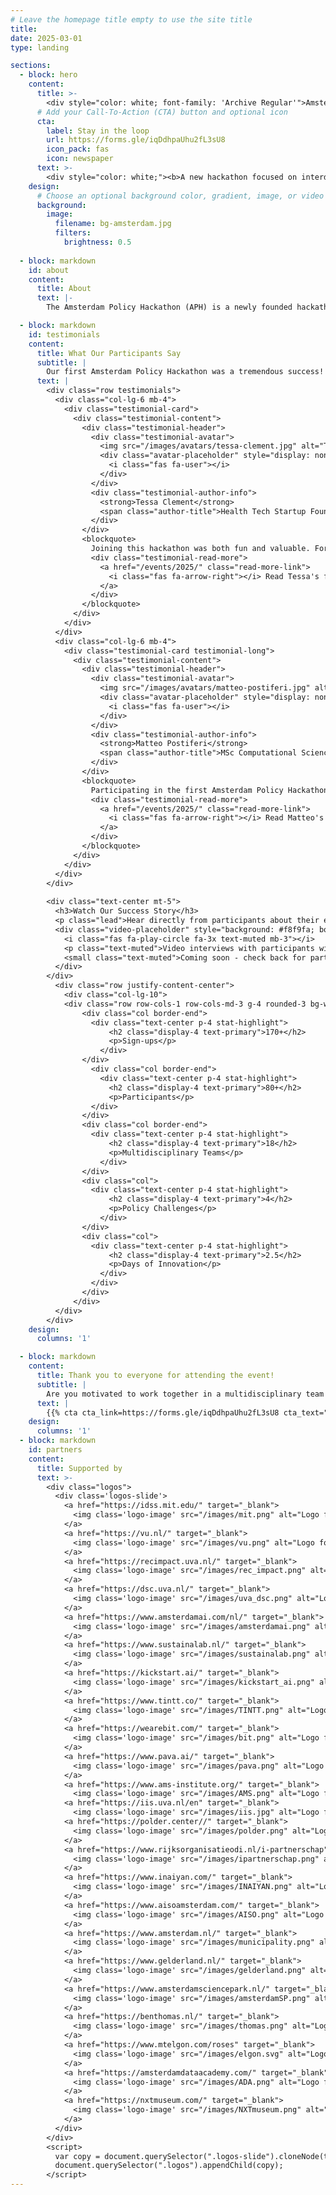 ```yaml
---
# Leave the homepage title empty to use the site title
title:
date: 2025-03-01
type: landing

sections:
  - block: hero
    content:
      title: >-
        <div style="color: white; font-family: 'Archive Regular'">Amsterdam Policy Hackathon</div>
      # Add your Call-To-Action (CTA) button and optional icon
      cta:
        label: Stay in the loop
        url: https://forms.gle/iqDdhpaUhu2fL3sU8
        icon_pack: fas
        icon: newspaper
      text: >-
        <div style="color: white;"><b>A new hackathon focused on interdisciplinary, data-driven policymaking.</b></div><!--Custom spacing--><div class="mb-3"></div><!--GitHub Button JS--><script async defer src="https://buttons.github.io/buttons.js"></script>   
    design:
      # Choose an optional background color, gradient, image, or video
      background:
        image:
          filename: bg-amsterdam.jpg
          filters:
            brightness: 0.5
  
  - block: markdown
    id: about
    content:
      title: About
      text: |-
        The Amsterdam Policy Hackathon (APH) is a newly founded hackathon event in Amsterdam, the Netherlands. During this 2.5 days competition event, students and young professionals form multidisciplinary teams to develop data-informed policies and/ or policy tools to help with solving the most pressing societal issues in Amsterdam or the Netherlands more broadly. The challenges are provided by both government and industry stakeholders. At the core, the event champions research and policy development at the interdisciplinary intersection between technology and society. The event is inspired by the MIT Policy Hackathon, which is a similar competition held annually at the Massachusetts Institute of Technology in Boston, US.

  - block: markdown
    id: testimonials
    content:
      title: What Our Participants Say
      subtitle: |
        Our first Amsterdam Policy Hackathon was a tremendous success! Here's what participants had to say about their experience. <a href="/events/2025/#more-testimonials-on-linkedin" style="color: #0077b5; text-decoration: none;">View more testimonials on LinkedIn</a>.
      text: |
        <div class="row testimonials">
          <div class="col-lg-6 mb-4">
            <div class="testimonial-card">
              <div class="testimonial-content">
                <div class="testimonial-header">
                  <div class="testimonial-avatar">
                    <img src="/images/avatars/tessa-clement.jpg" alt="Tessa Clement" class="avatar-img" onerror="this.style.display='none'; this.nextElementSibling.style.display='block';">
                    <div class="avatar-placeholder" style="display: none;">
                      <i class="fas fa-user"></i>
                    </div>
                  </div>
                  <div class="testimonial-author-info">
                    <strong>Tessa Clement</strong>
                    <span class="author-title">Health Tech Startup Founder</span>
                  </div>
                </div>
                <blockquote>
                  Joining this hackathon was both fun and valuable. For me, the best part was experimenting with ideas, meeting new people, and testing skills in a fast-paced setting.”
                  <div class="testimonial-read-more">
                    <a href="/events/2025/" class="read-more-link">
                      <i class="fas fa-arrow-right"></i> Read Tessa's full testimonial
                    </a>
                  </div>
                </blockquote>
              </div>
            </div>
          </div>
          <div class="col-lg-6 mb-4">
            <div class="testimonial-card testimonial-long">
              <div class="testimonial-content">
                <div class="testimonial-header">
                  <div class="testimonial-avatar">
                    <img src="/images/avatars/matteo-postiferi.jpg" alt="Matteo Postiferi" class="avatar-img" onerror="this.style.display='none'; this.nextElementSibling.style.display='block';">
                    <div class="avatar-placeholder" style="display: none;">
                      <i class="fas fa-user"></i>
                    </div>
                  </div>
                  <div class="testimonial-author-info">
                    <strong>Matteo Postiferi</strong>
                    <span class="author-title">MSc Computational Science Student</span>
                  </div>
                </div>
                <blockquote>
                  Participating in the first Amsterdam Policy Hackathon was an exciting and rewarding experience. Even though I did not rely heavily on my technical skills, I actively used reasoning, creativity, and problem-solving throughout the competition.”
                  <div class="testimonial-read-more">
                    <a href="/events/2025/" class="read-more-link">
                      <i class="fas fa-arrow-right"></i> Read Matteo's full testimonial
                    </a>
                  </div>
                </blockquote>
              </div>
            </div>
          </div>
        </div>
        
        <div class="text-center mt-5">
          <h3>Watch Our Success Story</h3>
          <p class="lead">Hear directly from participants about their experience and the impact of the Amsterdam Policy Hackathon.</p>
          <div class="video-placeholder" style="background: #f8f9fa; border: 2px dashed #dee2e6; padding: 60px 20px; border-radius: 8px; margin: 20px 0;">
            <i class="fas fa-play-circle fa-3x text-muted mb-3"></i>
            <p class="text-muted">Video interviews with participants will be embedded here</p>
            <small class="text-muted">Coming soon - check back for participant interviews and event highlights!</small>
          </div>
        </div>
          <div class="row justify-content-center">
            <div class="col-lg-10">
            <div class="row row-cols-1 row-cols-md-3 g-4 rounded-3 bg-white shadow-sm no-gutters">
                <div class="col border-end">
                  <div class="text-center p-4 stat-highlight">
                      <h2 class="display-4 text-primary">170+</h2>
                      <p>Sign-ups</p>
                    </div>
                </div>
                  <div class="col border-end">
                    <div class="text-center p-4 stat-highlight">
                      <h2 class="display-4 text-primary">80+</h2>
                      <p>Participants</p>
                  </div>
                </div>
                <div class="col border-end">
                  <div class="text-center p-4 stat-highlight">
                      <h2 class="display-4 text-primary">18</h2>
                      <p>Multidisciplinary Teams</p>
                    </div>
                </div>
                <div class="col">
                  <div class="text-center p-4 stat-highlight">
                      <h2 class="display-4 text-primary">4</h2>
                      <p>Policy Challenges</p>
                    </div>
                </div>
                <div class="col">
                  <div class="text-center p-4 stat-highlight">
                      <h2 class="display-4 text-primary">2.5</h2>
                      <p>Days of Innovation</p>
                    </div>
                  </div>
                </div>
              </div>
          </div>
        </div>
    design:
      columns: '1'

  - block: markdown
    content:
      title: Thank you to everyone for attending the event!
      subtitle: |
        Are you motivated to work together in a multidisciplinary team of motivated peers to solve some of the most pressing challenges? Participate in the first Amsterdam Policy Hackathon! Register below to stay up to date about APH.
      text: |
        {{% cta cta_link=https://forms.gle/iqDdhpaUhu2fL3sU8 cta_text="Stay in the loop" cta_new_tab="true"%}}
    design:
      columns: '1'
  - block: markdown
    id: partners
    content:
      title: Supported by
      text: >-
        <div class="logos">
          <div class='logos-slide'>
            <a href="https://idss.mit.edu/" target="_blank">
              <img class='logo-image' src="/images/mit.png" alt="Logo for MIT Institute for Data, Systems, and Society (IDSS)"">
            </a>
            <a href="https://vu.nl/" target="_blank">
              <img class='logo-image' src="/images/vu.png" alt="Logo for Vrije Universiteit (VU)"">
            </a>
            <a href="https://recimpact.uva.nl/" target="_blank">
              <img class='logo-image' src="/images/rec_impact.png" alt="Logo for UvA Roeterseilandcampus Impact (REC Impact)"">
            </a>
            <a href="https://dsc.uva.nl/" target="_blank">
              <img class='logo-image' src="/images/uva_dsc.png" alt="Logo for UvA Data Science Center"">
            </a>
            <a href="https://www.amsterdamai.com/nl/" target="_blank">
              <img class='logo-image' src="/images/amsterdamai.png" alt="Logo for Amsterdam AI"">
            </a>
            <a href="https://www.sustainalab.nl/" target="_blank">
              <img class='logo-image' src="/images/sustainalab.png" alt="Logo for Sustainalab"">
            </a>
            <a href="https://kickstart.ai/" target="_blank">
              <img class='logo-image' src="/images/kickstart_ai.png" alt="Logo for Kickstart AI"">
            </a>
            <a href="https://www.tintt.co/" target="_blank">
              <img class='logo-image' src="/images/TINTT.png" alt="Logo for TINTT"">
            </a>
            <a href="https://wearebit.com/" target="_blank">
              <img class='logo-image' src="/images/bit.png" alt="Logo for Bit"">
            </a>
            <a href="https://www.pava.ai/" target="_blank">
              <img class='logo-image' src="/images/pava.png" alt="Logo for PAVA"">
            </a>
            <a href="https://www.ams-institute.org/" target="_blank">
              <img class='logo-image' src="/images/AMS.png" alt="Logo for AMS Institute"">
            <a href="https://iis.uva.nl/en" target="_blank">
              <img class='logo-image' src="/images/iis.jpg" alt="Logo for UvA Institute for Interdisciplenary Studies (IIS)"">
            <a href="https://polder.center//" target="_blank">
              <img class='logo-image' src="/images/polder.png" alt="Logo for Polder Center"">
            </a>
            <a href="https://www.rijksorganisatieodi.nl/i-partnerschap" target="_blank">
              <img class='logo-image' src="/images/ipartnerschap.png" alt="Logo for I-Partnerschap">
            </a>
            <a href="https://www.inaiyan.com/" target="_blank">
              <img class='logo-image' src="/images/INAIYAN.png" alt="Logo for INAIYAN">
            </a>
            <a href="https://www.aisoamsterdam.com/" target="_blank">
              <img class='logo-image' src="/images/AISO.png" alt="Logo for AISO">
            </a>
            <a href="https://www.amsterdam.nl/" target="_blank">
              <img class='logo-image' src="/images/municipality.png" alt="Logo for Gemeente Amsterdam">
            </a>
            <a href="https://www.gelderland.nl/" target="_blank">
              <img class='logo-image' src="/images/gelderland.png" alt="Logo for Provincie Gelderland">
            </a>
            <a href="https://www.amsterdamsciencepark.nl/" target="_blank">
              <img class='logo-image' src="/images/amsterdamSP.png" alt="Logo for Amsterdam Science Park">
            </a>
            <a href="https://benthomas.nl/" target="_blank">
              <img class='logo-image' src="/images/thomas.png" alt="Logo for Thomas van Neerbos">
            </a>
            <a href="https://www.mtelgon.com/roses" target="_blank">
              <img class='logo-image' src="/images/elgon.svg" alt="Logo for Mount Elgon Orchards">
            </a>
            <a href="https://amsterdamdataacademy.com/" target="_blank">
              <img class='logo-image' src="/images/ADA.png" alt="Logo for Amsterdam Data Academy">
            </a>
            <a href="https://nxtmuseum.com/" target="_blank">
              <img class='logo-image' src="/images/NXTmuseum.png" alt="Logo for Nxt Museum Amsterdam">
            </a>
          </div>
        </div>
        <script>
          var copy = document.querySelector(".logos-slide").cloneNode(true);
          document.querySelector(".logos").appendChild(copy);
        </script>
---
```

